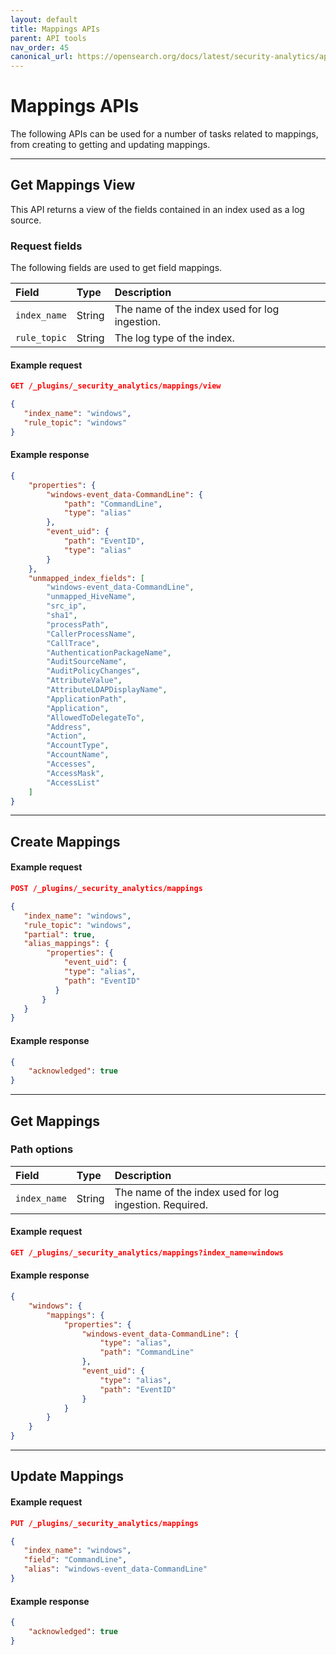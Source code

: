 ```yaml
---
layout: default
title: Mappings APIs
parent: API tools
nav_order: 45
canonical_url: https://opensearch.org/docs/latest/security-analytics/api-tools/mappings-api/
---
```


# Mappings APIs

The following APIs can be used for a number of tasks related to mappings, from creating to getting and updating mappings.

---
## Get Mappings View

This API returns a view of the fields contained in an index used as a log source.

### Request fields

The following fields are used to get field mappings.

Field | Type | Description
:--- | :--- |:--- 
`index_name` | String | The name of the index used for log ingestion. 
`rule_topic` | String | The log type of the index. 

#### Example request

```json
GET /_plugins/_security_analytics/mappings/view

{
   "index_name": "windows",
   "rule_topic": "windows"
}
```

#### Example response

```json
{
    "properties": {
        "windows-event_data-CommandLine": {
            "path": "CommandLine",
            "type": "alias"
        },
        "event_uid": {
            "path": "EventID",
            "type": "alias"
        }
    },
    "unmapped_index_fields": [
        "windows-event_data-CommandLine",
        "unmapped_HiveName",
        "src_ip",
        "sha1",
        "processPath",
        "CallerProcessName",
        "CallTrace",
        "AuthenticationPackageName",
        "AuditSourceName",
        "AuditPolicyChanges",
        "AttributeValue",
        "AttributeLDAPDisplayName",
        "ApplicationPath",
        "Application",
        "AllowedToDelegateTo",
        "Address",
        "Action",
        "AccountType",
        "AccountName",
        "Accesses",
        "AccessMask",
        "AccessList"
    ]
}
```

---
## Create Mappings

#### Example request

```json
POST /_plugins/_security_analytics/mappings

{
   "index_name": "windows",
   "rule_topic": "windows",
   "partial": true,
   "alias_mappings": {
        "properties": {
            "event_uid": {
            "type": "alias",
            "path": "EventID"
          }
       }
   }
}
```

#### Example response

```json
{
    "acknowledged": true
}
```

---
## Get Mappings

### Path options

Field | Type | Description
:--- | :--- |:--- 
`index_name` | String | The name of the index used for log ingestion. Required.

#### Example request

```json
GET /_plugins/_security_analytics/mappings?index_name=windows
```

#### Example response

```json
{
    "windows": {
        "mappings": {
            "properties": {
                "windows-event_data-CommandLine": {
                    "type": "alias",
                    "path": "CommandLine"
                },
                "event_uid": {
                    "type": "alias",
                    "path": "EventID"
                }
            }
        }
    }
}
```

---
## Update Mappings

#### Example request

```json
PUT /_plugins/_security_analytics/mappings

{
   "index_name": "windows",
   "field": "CommandLine",
   "alias": "windows-event_data-CommandLine"
}
```

#### Example response

```json
{
    "acknowledged": true
}
```

